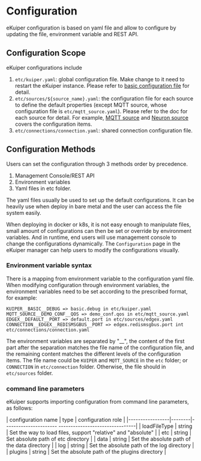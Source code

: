 # Configuration

eKuiper configuration is based on yaml file and allow to configure by updating the file, environment variable and REST API.

## Configuration Scope

eKuiper configurations include

1. `etc/kuiper.yaml`: global configuration file. Make change to it need to restart the eKuiper instance. Please refer to [basic configuration file](./global_configurations.md) for detail.
2. `etc/sources/${source_name}.yaml`: the configuration file for each source to define the default properties (except MQTT source, whose configuration file is `etc/mqtt_source.yaml`). Please refer to the doc for each source for detail. For example, [MQTT source](../guide/sources/builtin/mqtt.md) and [Neuron source](../guide/sources/builtin/neuron.md) covers the configuration items.
3. `etc/connections/connection.yaml`: shared connection configuration file.

## Configuration Methods

Users can set the configuration through 3 methods order by precedence.

1. Management Console/REST API
2. Environment variables
3. Yaml files in etc folder.

The yaml files usually be used to set up the default configurations. It can be heavily use when deploy in bare metal and the user can access the file system easily.

When deploying in docker or k8s, it is not easy enough to manipulate files, small amount of configurations can then be set or override by environment variables. And in runtime, end users will use management console to change the configurations dynamically. The `Configuration` page in the eKuiper manager can help users to modify the configurations visually.

### Environment variable syntax

There is a mapping from environment variable to the configuration yaml file. When modifying configuration through environment variables, the environment variables need to be set according to the prescribed format, for example:

```text
KUIPER__BASIC__DEBUG => basic.debug in etc/kuiper.yaml
MQTT_SOURCE__DEMO_CONF__QOS => demo_conf.qos in etc/mqtt_source.yaml
EDGEX__DEFAULT__PORT => default.port in etc/sources/edgex.yaml
CONNECTION__EDGEX__REDISMSGBUS__PORT => edgex.redismsgbus.port int etc/connections/connection.yaml
```

The environment variables are separated by "__", the content of the first part after the separation matches the file name of the configuration file, and the remaining content matches the different levels of the configuration items. The file name could be `KUIPER` and `MQTT_SOURCE` in the `etc` folder; or  `CONNECTION` in `etc/connection` folder. Otherwise, the file should in `etc/sources` folder.

### command line parameters

eKuiper supports importing configuration from command line parameters, as follows:

| configuration name | type | configuration role |
|-----------------|--------|---------------------- --------------------------------|
| loadFileType | string | Set the way to load files, support "relative" and "absolute" |
| etc | string | Set absolute path of etc directory |
| data | string | Set the absolute path of the data directory |
| log | string | Set the absolute path of the log directory |
| plugins | string | Set the absolute path of the plugins directory |
